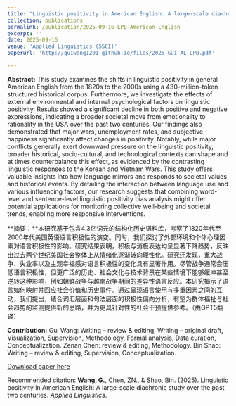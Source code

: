 ```yaml
---
title: "Linguistic positivity in American English: A large-scale diachronic study over the past two centuries"
collection: publications
permalink: /publication/2025-09-16-LPB-American-English
excerpt: ''
date: 2025-09-16
venue: 'Applied Linguistics (SSCI)'
paperurl: 'http://guiwang1201.github.io/files/2025_Gui_AL_LPB.pdf'

---
```


**Abstract:** This study examines the shifts in linguistic positivity in general American English from the 1820s to the 2000s using a 430-million-token structured historical corpus. Furthermore, we investigate the effects of external environmental and internal psychological factors on linguistic positivity. Results showed a significant decline in both positive and negative expressions, indicating a broader societal move from emotionality to rationality in the USA over the past two centuries. Our findings also demonstrated that major wars, unemployment rates, and subjective happiness significantly affect changes in positivity. Notably, while major conflicts generally exert downward pressure on the linguistic positivity, broader historical, socio-cultural, and technological contexts can shape and at times counterbalance this effect, as evidenced by the contrasting linguistic responses to the Korean and Vietnam Wars. This study offers valuable insights into how language mirrors and responds to societal values and historical events. By detailing the interaction between language use and various influencing factors, our research suggests that combining word-level and sentence-level linguistic positivity bias analysis might offer potential applications for monitoring collective well-being and societal trends, enabling more responsive interventions.



**摘要：**本研究基于包含4.3亿词元的结构化历史语料库，考察了1820年代至2000年代美国英语语言积极性的演变。同时，我们探讨了外部环境和个体心理因素对语言积极性的影响。研究结果表明，积极与消极表达均呈显著下降趋势，反映出过去两个世纪美国社会整体上从情绪化逐渐转向理性化。研究还发现，重大战争、失业率以及主观幸福感对语言积极性的变化具有显著作用。尽管战争通常会压低语言积极性，但更广泛的历史、社会文化与技术背景在某些情境下能够缓冲甚至逆转这种影响，例如朝鲜战争与越南战争期间的差异性语言反应。本研究揭示了语言如何映射并回应社会价值和历史事件。通过呈现语言使用与多重因素之间的互动，我们提出，结合词汇层面和句法层面的积极性偏向分析，有望为群体福祉与社会趋势的监测提供新的思路，并为更具针对性的社会干预提供参考。（由GPT5翻译）



**Contribution:** Gui Wang: Writing – review & editing, Writing – original draft, Visualization, Supervision, Methodology, Formal analysis, Data curation, Conceptualization. Zenan Chen: review & editing, Methodology. Bin Shao: Writing – review & editing, Supervision, Conceptualization. 

[Download paper here](http://guiwang1201.github.io/files/2025_Gui_AL_LPB.pdf)

Recommended citation: <b>Wang, G.</b>, Chen, ZN., & Shao, Bin. (2025). Linguistic positivity in American English: A large-scale diachronic study over the past two centuries. <i>Applied Linguistics</i>. 
